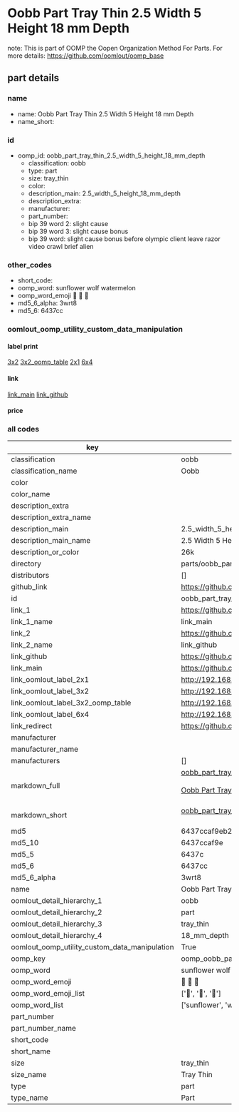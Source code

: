 # Oobb Part Tray Thin 2.5 Width 5 Height 18 mm Depth  

note: This is part of OOMP the Oopen Organization Method For Parts. For more details: https://github.com/oomlout/oomp_base

##  part details
  







### name
* name: Oobb Part Tray Thin 2.5 Width 5 Height 18 mm Depth
* name_short: 
### id
* oomp_id: oobb_part_tray_thin_2.5_width_5_height_18_mm_depth
  * classification: oobb
  * type: part
  * size: tray_thin
  * color: 
  * description_main: 2.5_width_5_height_18_mm_depth
  * description_extra: 
  * manufacturer: 
  * part_number: 
  * bip 39 word 2: slight cause
  * bip 39 word 3: slight cause bonus
  * bip 39 word: slight cause bonus before olympic client leave razor video crawl brief alien

### other_codes
* short_code: 
* oomp_word: sunflower wolf watermelon
* oomp_word_emoji :sunflower: :wolf: :watermelon:
* md5_6_alpha: 3wrt8
* md5_6: 6437cc






### oomlout_oomp_utility_custom_data_manipulation
#### label print
[3x2](http://192.168.1.245:1112/?label=oomp%203wrt8)
[3x2_oomp_table](http://192.168.1.108:1112/?label=oomp%203wrt8)
[2x1](http://192.168.1.242:1112/?label=oomp%203wrt8)
[6x4](http://192.168.1.55:1112/?label=oomp%203wrt8)    

#### link

[link_main](https://github.com/oomlout/oomlout_oomp_version_1_messy/tree/main/parts/oobb_part_tray_thin_2.5_width_5_height_18_mm_depth) [link_github](https://github.com/oomlout/oomlout_oomp_version_1_messy/tree/main/parts/oobb_part_tray_thin_2.5_width_5_height_18_mm_depth)                             

#### price







### all codes 
| key | value |  
| --- | --- |  
| classification | oobb |  
| classification_name | Oobb |  
| color |  |  
| color_name |  |  
| description_extra |  |  
| description_extra_name |  |  
| description_main | 2.5_width_5_height_18_mm_depth |  
| description_main_name | 2.5 Width 5 Height 18 mm Depth |  
| description_or_color | 26k |  
| directory | parts/oobb_part_tray_thin_2.5_width_5_height_18_mm_depth |  
| distributors | [] |  
| github_link | https://github.com/oomlout/oomlout_oomp_part_src/tree/main/parts/oobb_part_tray_thin_2.5_width_5_height_18_mm_depth |  
| id | oobb_part_tray_thin_2.5_width_5_height_18_mm_depth |  
| link_1 | https://github.com/oomlout/oomlout_oomp_version_1_messy/tree/main/parts/oobb_part_tray_thin_2.5_width_5_height_18_mm_depth |  
| link_1_name | link_main |  
| link_2 | https://github.com/oomlout/oomlout_oomp_version_1_messy/tree/main/parts/oobb_part_tray_thin_2.5_width_5_height_18_mm_depth |  
| link_2_name | link_github |  
| link_github | https://github.com/oomlout/oomlout_oomp_version_1_messy/tree/main/parts/oobb_part_tray_thin_2.5_width_5_height_18_mm_depth |  
| link_main | https://github.com/oomlout/oomlout_oomp_version_1_messy/tree/main/parts/oobb_part_tray_thin_2.5_width_5_height_18_mm_depth |  
| link_oomlout_label_2x1 | http://192.168.1.242:1112/?label=oomp%203wrt8 |  
| link_oomlout_label_3x2 | http://192.168.1.245:1112/?label=oomp%203wrt8 |  
| link_oomlout_label_3x2_oomp_table | http://192.168.1.108:1112/?label=oomp%203wrt8 |  
| link_oomlout_label_6x4 | http://192.168.1.55:1112/?label=oomp%203wrt8 |  
| link_redirect | https://github.com/oomlout/oomlout_oomp_version_1_messy/tree/main/parts/oobb_part_tray_thin_2.5_width_5_height_18_mm_depth |  
| manufacturer |  |  
| manufacturer_name |  |  
| manufacturers | [] |  
| markdown_full | [oobb_part_tray_thin_2.5_width_5_height_18_mm_depth](none)<br>[](none)<br>[Oobb Part Tray Thin 2.5 Width 5 Height 18 Mm Depth](none)<br><br> |  
| markdown_short | [oobb_part_tray_thin_2.5_width_5_height_18_mm_depth](none)<br><br> |  
| md5 | 6437ccaf9eb2afdcab4d214232c9265d |  
| md5_10 | 6437ccaf9e |  
| md5_5 | 6437c |  
| md5_6 | 6437cc |  
| md5_6_alpha | 3wrt8 |  
| name | Oobb Part Tray Thin 2.5 Width 5 Height 18 mm Depth |  
| oomlout_detail_hierarchy_1 | oobb |  
| oomlout_detail_hierarchy_2 | part |  
| oomlout_detail_hierarchy_3 | tray_thin |  
| oomlout_detail_hierarchy_4 | 18_mm_depth |  
| oomlout_oomp_utility_custom_data_manipulation | True |  
| oomp_key | oomp_oobb_part_tray_thin_2.5_width_5_height_18_mm_depth |  
| oomp_word | sunflower wolf watermelon |  
| oomp_word_emoji | :sunflower: :wolf: :watermelon: |  
| oomp_word_emoji_list | [':sunflower:', ':wolf:', ':watermelon:'] |  
| oomp_word_list | ['sunflower', 'wolf', 'watermelon'] |  
| part_number |  |  
| part_number_name |  |  
| short_code |  |  
| short_name |  |  
| size | tray_thin |  
| size_name | Tray Thin |  
| type | part |  
| type_name | Part |  
